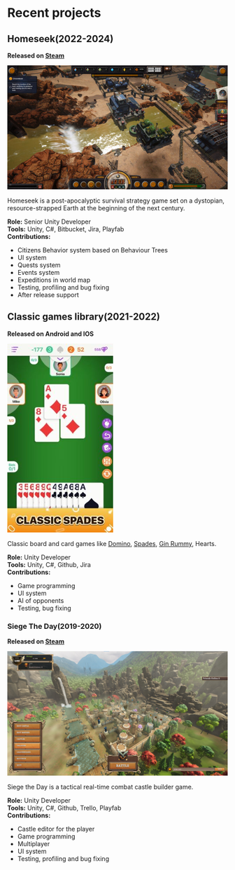 # Recent projects

## Homeseek(2022-2024)
**Released on [Steam](https://store.steampowered.com/app/2093000/Homeseek/)**

![Homeseek Image](/assets/images/homeseek.jpg)

Homeseek is a post-apocalyptic survival strategy game set on a dystopian, resource-strapped Earth at the beginning of the next century.

**Role:** Senior Unity Developer
<br>**Tools:** Unity, C#, Bitbucket, Jira, Playfab
<br>**Contributions:**
- Citizens Behavior system based on Behaviour Trees
- UI system
- Quests system
- Events system
- Expeditions in world map
- Testing, profiling and bug fixing
- After release support

## Classic games library(2021-2022)
**Released on Android and IOS**

![Spades Image](/assets/images/spades.jpg)

Classic board and card games like [Domino](https://play.google.com/store/apps/details?id=com.zengardenapps.dominoes), [Spades](https://play.google.com/store/apps/details?id=com.zengardenapps.spades), [Gin Rummy](https://play.google.com/store/apps/details?id=com.zengardenapps.ginrummy), Hearts.

**Role:** Unity Developer
<br>**Tools:** Unity, C#, Github, Jira
<br>**Contributions:**
- Game programming
- UI system
- AI of opponents
- Testing, bug fixing

### Siege The Day(2019-2020)
**Released on [Steam](https://store.steampowered.com/app/1412070/Siege_the_Day/)**

![SiegeTheDay Image](/assets/images/siegetheday.jpg)

Siege the Day is a tactical real-time combat castle builder game.

**Role:** Unity Developer
<br>**Tools:** Unity, C#, Github, Trello, Playfab
<br>**Contributions:**
- Castle editor for the player
- Game programming
- Multiplayer
- UI system
- Testing, profiling and bug fixing

